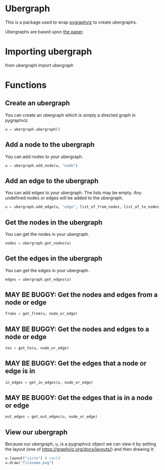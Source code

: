 # Ubergraph

This is a package used to wrap [pygraphviz](https://pypi.org/project/pygraphviz/) to create ubergraphs.

Ubergraphs are based upon [the paper](https://arxiv.org/pdf/1704.05547.pdf).

# Importing ubergraph

from ubergraph import ubergraph

# Functions

## Create an ubergraph

You can create an ubergraph which is simply a directed graph in pygraphviz.

```python
u = ubergraph.ubergraph()
```

## Add a node to the ubergraph

You can add nodes to your ubergraph.

```python
u = ubergraph.add_node(u, "node")
```

## Add an edge to the ubergraph

You can add edges to your ubergraph.
The lists may be empty.
Any undefined nodes or edges will be added to the ubergraph.

```python
u = ubergraph.add_edge(u, "edge", list_of_from_nodes, list_of_to_nodes, list_of_from_edges, list_of_to_edges)
```

## Get the nodes in the ubergraph

You can get the nodes in your ubergraph.

```python
nodes = ubergraph.get_nodes(u)
```

## Get the edges in the ubergraph

You can get the edges in your ubergraph.

```python
edges = ubergraph.get_edges(u)
```

## MAY BE BUGGY: Get the nodes and edges from a node or edge

```python
froms = get_from(u, node_or_edge)
```

## MAY BE BUGGY: Get the nodes and edges to a node or edge

```python
tos = get_to(u, node_or_edge)
```

## MAY BE BUGGY: Get the edges that a node or edge is in

```python
in_edges = get_in_edges(u, node_or_edge)
```

## MAY BE BUGGY: Get the edges that is in a node or edge

```python
out_edges = get_out_edges(u, node_or_edge)
```

## View our ubergraph

Because our ubergraph, u, is a pygraphviz object we can view it by setting the layout (one of https://graphviz.org/docs/layouts/) and then drawing it:
```python
u.layout("circo") # could
u.draw("filename.png")
```